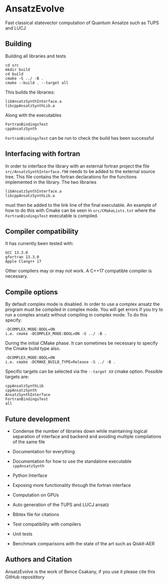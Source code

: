 # AnsatzEvolve
Fast classical statevector computation of Quantum Ansatze such as TUPS and LUCJ
## Building
Building all libraries and tests
```
cd src
mkdir build
cd build
cmake -S ../ -B .
cmake --build . --target all
```
This builds the libraries:
```
libAnsatzSynthInterface.a
libcppAnsatzSynthLib.a
```
Along with the executables
```
FortranBindingsTest
cppAnsatzSynth
```
```FortranBindingsTest``` can be run to check the build has been successful
## Interfacing with fortran
In order to interface the library with an external fortran project the file ```src/AnsatzSynthInterface.f90``` needs to be added to the external source tree. This file contains the fortran declarations for the functions implemented in the library. 
The two libraries 
```
libAnsatzSynthInterface.a
libcppAnsatzSynthLib.a
```
must then be added to the link line of the final executable. An example of how to do this with Cmake can be seen in ```src/CMakeLists.txt``` where the ```FortranBindingsTest``` executable is compiled. 
## Compiler compatibility
It has currently been tested with:
```
GCC 13.3.0
gfortran 13.3.0
Apple Clang++ 17
```
Other compilers may or may not work. A C++17 compatible compiler is necessary.
## Compile options
By default complex mode is disabled. In order to use a complex ansatz the program must be compiled in complex mode. You will get errors if you try to run a complex ansatz without compiling in complex mode. To do this specify:
```
-DCOMPLEX_MODE:BOOL=ON
i.e. cmake -DCOMPLEX_MODE:BOOL=ON -S ../ -B .
```
During the initial CMake phase.
It can sometimes be necessary to specify the Cmake build type also.

```
-DCOMPLEX_MODE:BOOL=ON
i.e. cmake -DCMAKE_BUILD_TYPE=Release -S ../ -B .
```

Specific targets can be selected via the ```--target XX``` cmake option. Possible targets are:
```
cppAnsatzSynthLib
cppAnsatzSynth
AnsatzSynthInterface
FortranBindingsTest
all
```



## Future development
* Condense the number of libraries down while maintaining logical separation of interface and backend and avoiding multiple compilations of the same file
* Documentation for everything
* Documentation for how to use the standalone executable ```cppAnsatzSynth```
* Python Interface
* Exposing more functionality through the fortran interface

* Computation on GPUs
* Auto generation of the TUPS and LUCJ ansatz
* Bibtex file for citations
* Test compatibility with compilers
* Unit tests
* Benchmark comparisons with the state of the art such as Qiskit-AER
## Authors and Citation
AnsatzEvolve is the work of Bence Csakany, if you use it please cite this GitHub reposititory
